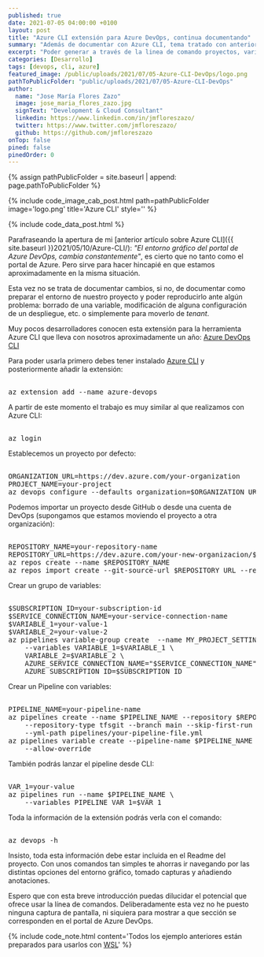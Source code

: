 ```yaml
---
published: true
date: 2021-07-05 04:00:00 +0100
layout: post
title: "Azure CLI extensión para Azure DevOps, continua documentando"
summary: "Además de documentar con Azure CLI, tema tratado con anterioridad; podemos trabajar con Azure DevOps a través de una extensión que nos permitirá documentar y automatizar todo nuestro ecosistema."
excerpt: "Poder generar a través de la linea de comando proyectos, variables y despliegues, etc. nos permitirá poder reproducir nuestro entorno en cuestión de minutos y reproducir el ecosistema con una certeza absoluta."
categories: [Desarrollo]
tags: [devops, cli, azure]
featured_image: /public/uploads/2021/07/05-Azure-CLI-DevOps/logo.png
pathToPublicFolder: "public/uploads/2021/07/05-Azure-CLI-DevOps"
author:
  name: "Jose María Flores Zazo"
  image: jose_maria_flores_zazo.jpg
  signText: "Development & Cloud Consultant"
  linkedin: https://www.linkedin.com/in/jmfloreszazo/
  twitter: https://www.twitter.com/jmfloreszazo/
  github: https://github.com/jmfloreszazo
onTop: false
pined: false
pinedOrder: 0
---
```

{% assign pathPublicFolder = site.baseurl | append: page.pathToPublicFolder %}

{% include code_image_cab_post.html path=pathPublicFolder
image='logo.png'
title='Azure CLI'
style=''
%}

{% include
code_data_post.html
%}

Parafraseando la apertura de mi [anterior artículo sobre Azure CLI]({{ site.baseurl }}2021/05/10/Azure-CLI/): *"El entorno gráfico del portal de Azure DevOps, cambia constantemente"*, es cierto que no tanto como el portal de Azure. Pero sirve para hacer hincapié en que estamos aproximadamente en la misma situación.

Esta vez no se trata de documentar cambios, si no, de documentar como preparar el entorno de nuestro proyecto y poder reproducirlo ante algún problema: borrado de una variable, modificación de alguna configuración de un despliegue, etc. o simplemente para moverlo de *tenant*.

Muy pocos desarrolladores conocen esta extensión para la herramienta Azure CLI que lleva con nosotros aproximadamente un año: [Azure DevOps CLI](https://docs.microsoft.com/en-us/azure/devops/cli/?view=azure-devops)

Para poder usarla primero debes tener instalado [Azure CLI](https://docs.microsoft.com/en-us/cli/azure/install-azure-cli) y posteriormente añadir la extensión:

<pre data-enlighter-language="Powerhsell">  
az extension add --name azure-devops
</pre> 

A partir de este momento el trabajo es muy similar al que realizamos con Azure CLI:

<pre data-enlighter-language="Powerhsell">  
az login
</pre> 

Establecemos un proyecto por defecto:

<pre data-enlighter-language="Powerhsell">  
ORGANIZATION_URL=https://dev.azure.com/your-organization
PROJECT_NAME=your-project
az devops configure --defaults organization=$ORGANIZATION_URL project=$PROJECT_NAME
</pre> 

Podemos importar un proyecto desde GitHub o desde una cuenta de DevOps (supongamos que estamos moviendo el proyecto a otra organización):

<pre data-enlighter-language="Powerhsell">  
REPOSITORY_NAME=your-repository-name
REPOSITORY_URL=https://dev.azure.com/your-new-organizacion/$PROJECT_NAME
az repos create --name $REPOSITORY_NAME
az repos import create --git-source-url $REPOSITORY_URL --repository $REPOSITORY_NAME
</pre> 

Crear un grupo de variables:

<pre data-enlighter-language="Powerhsell">  
$SUBSCRIPTION_ID=your-subscription-id
$SERVICE_CONNECTION_NAME=your-service-connection-name
$VARIABLE_1=your-value-1
$VARIABLE_2=your-value-2
az pipelines variable-group create  --name MY_PROJECT_SETTINGS --authorize \
    --variables VARIABLE_1=$VARIABLE_1 \
    VARIABLE_2=$VARIABLE_2 \
    AZURE_SERVICE_CONNECTION_NAME="$SERVICE_CONNECTION_NAME" \
    AZURE_SUBSCRIPTION_ID=$SUBSCRIPTION_ID
</pre> 

Crear un Pipeline con variables:

<pre data-enlighter-language="Powerhsell">  
PIPELINE_NAME=your-pipeline-name
az pipelines create --name $PIPELINE_NAME --repository $REPOSITORY_NAME \
    --repository-type tfsgit --branch main --skip-first-run \
    --yml-path pipelines/your-pipeline-file.yml
az pipelines variable create --pipeline-name $PIPELINE_NAME --name PIPELINE_VAR_1 \
    --allow-override
</pre> 

También podrás lanzar el pipeline desde CLI:

<pre data-enlighter-language="Powerhsell">  
VAR_1=your-value
az pipelines run --name $PIPELINE_NAME \
    --variables PIPELINE_VAR_1=$VAR_1
</pre> 

Toda la información de la extensión podrás verla con el comando:

<pre data-enlighter-language="Powerhsell">  
az devops -h
</pre> 

Insisto, toda esta información debe estar incluida en el Readme del proyecto. Con unos comandos tan simples te ahorras ir navegando por las distintas opciones del entorno gráfico, tomado capturas y añadiendo anotaciones.

Espero que con esta breve introducción puedas dilucidar el potencial que ofrece usar la línea de comandos. Deliberadamente esta vez no he puesto ninguna captura de pantalla, ni siquiera para mostrar a que sección se corresponden en el portal de Azure DevOps.


{% include code_note.html 
content='Todos los ejemplo anteriores están preparados para usarlos con <a href="https://docs.microsoft.com/es-es/windows/wsl/install-win10">WSL</a>'
%}


